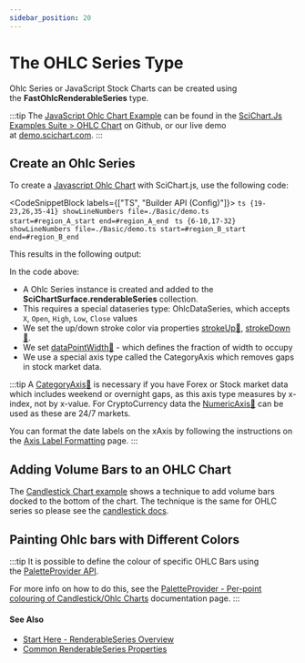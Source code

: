 ```yaml
---
sidebar_position: 20
---
```


# The OHLC Series Type

Ohlc Series or JavaScript Stock Charts can be created using the **FastOhlcRenderableSeries** type.

:::tip
The [JavaScript Ohlc Chart Example](https://scichart.com/demo/javascript/candlestick-chart) can be found in the [SciChart.Js Examples Suite > OHLC Chart](https://github.com/ABTSoftware/SciChart.JS.Examples/tree/master/Examples/src/components/Examples/Charts2D/BasicChartTypes/OhlcChart) on Github, or our live demo at [demo.scichart.com](https://scichart.com/demo/javascript/ohlc-chart).
:::

<ChartFromSciChartDemo
    src="https://www.scichart.com/demo/iframe/candlestick-chart"
    title="JavaScript Candlestick Chart example"
    description=", which allows switching between candle & OHLC"
/>

## Create an Ohlc Series

To create a [Javascript Ohlc Chart](https://scichart.com/demo/javascript-ohlc-chart) with SciChart.js, use the following code:

<CodeSnippetBlock labels={["TS", "Builder API (Config)"]}>
    ```ts {19-23,26,35-41} showLineNumbers file=./Basic/demo.ts start=#region_A_start end=#region_A_end
    ```
    ```ts {6-10,17-32} showLineNumbers file=./Basic/demo.ts start=#region_B_start end=#region_B_end
    ```
</CodeSnippetBlock>

This results in the following output:

<LiveDocSnippet name="./Basic/demo" />

In the code above:

*   A Ohlc Series instance is created and added to the **SciChartSurface.renderableSeries** collection.
*   This requires a special dataseries type: OhlcDataSeries, which accepts `X`, `Open`, `High`, `Low`, `Close` values
*   We set the up/down stroke color via properties [strokeUp:blue_book:](https://www.scichart.com/documentation/js/current/typedoc/classes/fastohlcrenderableseries.html#strokeup), [strokeDown:blue_book:](https://www.scichart.com/documentation/js/current/typedoc/classes/fastohlcrenderableseries.html#strokedown).
*   We set [dataPointWidth:blue_book:](https://www.scichart.com/documentation/js/current/typedoc/classes/fastohlcrenderableseries.html#datapointwidth) - which defines the fraction of width to occupy
*   We use a special axis type called the CategoryAxis which removes gaps in stock market data.

:::tip
A [CategoryAxis:blue_book:](https://www.scichart.com/documentation/js/current/typedoc/classes/categoryaxis.html) is necessary if you have Forex or Stock market data which includes weekend or overnight gaps, as this axis type measures by x-index, not by x-value. For CryptoCurrency data the [NumericAxis:blue_book:](https://www.scichart.com/documentation/js/current/typedoc/classes/numericaxis.html) can be used as these are 24/7 markets.

You can format the date labels on the xAxis by following the instructions on the [Axis Label Formatting](/2d-charts/axis-api/axis-labels/numeric-formats) page.
:::

## Adding Volume Bars to an OHLC Chart

The [Candlestick Chart example](https://www.scichart.com/demo/react/candlestick-chart) shows a technique to add volume bars docked to the bottom of the chart. The technique is the same for OHLC series so please see the [candlestick docs](/2d-charts/chart-types/fast-candlestick-renderable-series).

## Painting Ohlc bars with Different Colors

:::tip
It is possible to define the colour of specific OHLC Bars using the [PaletteProvider API](/2d-charts/chart-types/palette-provider-api/palette-provider-api-overview).

For more info on how to do this, see the [PaletteProvider - Per-point colouring of Candlestick/Ohlc Charts](/2d-charts/chart-types/palette-provider-api/fast-candlestick-ohlc-renderable-series) documentation page.
:::

#### See Also

* [Start Here - RenderableSeries Overview](/2d-charts/chart-types/renderable-series-api-overview)
* [Common RenderableSeries Properties](/2d-charts/chart-types/common-series-apis/drawing-point-markers)